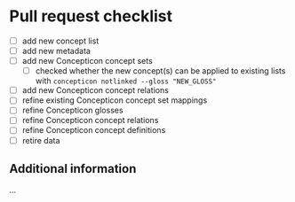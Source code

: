 # Pull request checklist

- [ ] add new concept list
- [ ] add new metadata
- [ ] add new Concepticon concept sets
  * [ ] checked whether the new concept(s) can be applied to existing lists with
    `concepticon notlinked --gloss "NEW_GLOSS"`
- [ ] add new Concepticon concept relations
- [ ] refine existing Concepticon concept set mappings
- [ ] refine Concepticon glosses
- [ ] refine Concepticon concept relations
- [ ] refine Concepticon concept definitions
- [ ] retire data

## Additional information

...
